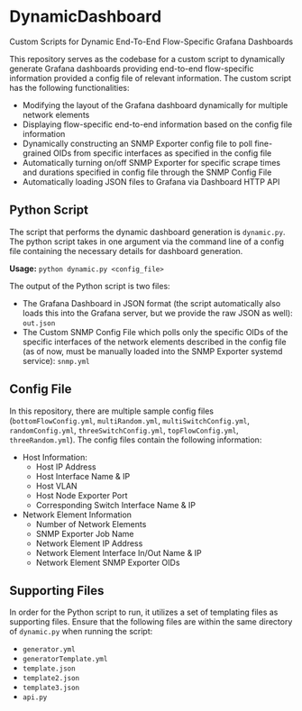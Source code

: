 # DynamicDashboard
Custom Scripts for Dynamic End-To-End Flow-Specific Grafana Dashboards

This repository serves as the codebase for a custom script to dynamically generate Grafana dashboards providing end-to-end flow-specific information provided a config file of relevant information.
The custom script has the following functionalities:
- Modifying the layout of the Grafana dashboard dynamically for multiple network elements
- Displaying flow-specific end-to-end information based on the config file information
- Dynamically constructing an SNMP Exporter config file to poll fine-grained OIDs from specific interfaces as specified in the config file
- Automatically turning on/off SNMP Exporter for specific scrape times and durations specified in config file through the SNMP Config File
- Automatically loading JSON files to Grafana via Dashboard HTTP API

## Python Script
The script that performs the dynamic dashboard generation is ```dynamic.py```. The python script takes in one argument via the command line of a config file containing the necessary details for dashboard generation. 

**Usage:** ```python dynamic.py <config_file>```

The output of the Python script is two files: 
- The Grafana Dashboard in JSON format (the script automatically also loads this into the Grafana server, but we provide the raw JSON as well): ```out.json```
- The Custom SNMP Config File which polls only the specific OIDs of the specific interfaces of the network elements described in the config file (as of now, must be manually loaded into the SNMP Exporter systemd service): ```snmp.yml```


## Config File
In this repository, there are multiple sample config files (```bottomFlowConfig.yml```, ```multiRandom.yml```, ```multiSwitchConfig.yml```, ```randomConfig.yml```, ```threeSwitchConfig.yml```, ```topFlowConfig.yml```, ```threeRandom.yml```). 
The config files contain the following information: 
- Host Information:
  - Host IP Address
  - Host Interface Name & IP
  - Host VLAN
  - Host Node Exporter Port
  - Corresponding Switch Interface Name & IP
- Network Element Information
  - Number of Network Elements
  - SNMP Exporter Job Name
  - Network Element IP Address
  - Network Element Interface In/Out Name & IP
  - Network Element SNMP Exporter OIDs

## Supporting Files
In order for the Python script to run, it utilizes a set of templating files as supporting files. Ensure that the following files are within the same directory of ```dynamic.py``` when running the script:
  - ```generator.yml```
  - ```generatorTemplate.yml```
  - ```template.json```
  - ```template2.json```
  - ```template3.json```
  - ```api.py```
